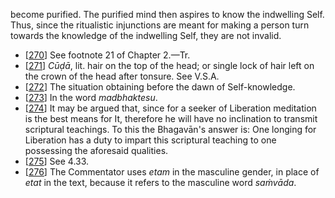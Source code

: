become purified. The purified mind then aspires to know the indwelling Self. Thus, since the ritualistic injunctions are meant for making a person turn towards the knowledge of the indwelling Self, they are not invalid.

- [[270](#page--1-0)] See footnote 21 of Chapter 2.—Tr.
- [[271](#page--1-1)] *Cūḍā*, lit. hair on the top of the head; or single lock of hair left on the crown of the head after tonsure. See V.S.A.
- [[272](#page--1-2)] The situation obtaining before the dawn of Self-knowledge.
- [[273](#page--1-3)] In the word *madbhaktesu*.
- [[274](#page--1-4)] It may be argued that, since for a seeker of Liberation meditation is the best means for It, therefore he will have no inclination to transmit scriptural teachings. To this the Bhagavān's answer is: One longing for Liberation has a duty to impart this scriptural teaching to one possessing the aforesaid qualities.
- [[275](#page--1-5)] See 4.33.
- [[276](#page--1-6)] The Commentator uses *etam* in the masculine gender, in place of *etat* in the text, because it refers to the masculine word *saṁvāda*.